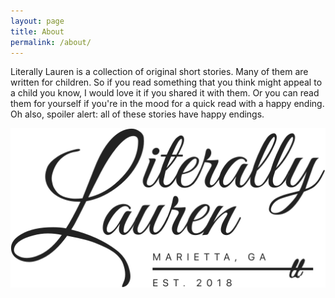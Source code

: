 ```yaml
---
layout: page
title: About
permalink: /about/
---
```


Literally Lauren is a collection of original short stories. Many of them are written for children.  So if you read something that you think might appeal to a child you know, I would love it if you shared it with them. Or you can read them for yourself if you're in the mood for a quick read with a happy ending. Oh also, spoiler alert: all of these stories have happy endings.

![](/assets/ll-logo.svg)
